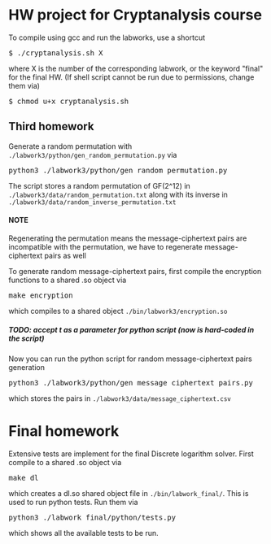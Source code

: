 # HW project for Cryptanalysis course

To compile using gcc and run the labworks, use a shortcut

<pre lang="markdown">
$ ./cryptanalysis.sh X
</pre>

where X is the number of the corresponding labwork, or the keyword "final" for the final HW.
(If shell script cannot be run due to permissions, change them via)


<pre lang="markdown">
$ chmod u+x cryptanalysis.sh
</pre>


## Third homework

Generate a random permutation with `./labwork3/python/gen_random_permutation.py` via

<pre lang="markdown">
python3 ./labwork3/python/gen_random_permutation.py
</pre>

The script stores a random permutation of GF(2^12) in `./labwork3/data/random_permutation.txt` along
with its inverse in `./labwork3/data/random_inverse_permutation.txt`

#### NOTE
Regenerating the permutation means the message-ciphertext pairs are incompatible with the permutation,
we have to regenerate message-ciphertext pairs as well

To generate random message-ciphertext pairs, first compile the encryption functions to a shared .so object via

<pre lang="markdown">
make encryption
</pre>

which compiles to a shared object `./bin/labwork3/encryption.so`

##### TODO: accept t as a parameter for python script (now is hard-coded in the script)

Now you can run the python script for random message-ciphertext pairs generation

<pre lang="markdown">
python3 ./labwork3/python/gen_message_ciphertext_pairs.py
</pre>

which stores the pairs in `./labwork3/data/message_ciphertext.csv`



# Final homework

Extensive tests are implement for the final Discrete logarithm solver. First compile to a shared .so object via

<pre lang="markdown">
make dl
</pre>

which creates a dl.so shared object file in `./bin/labwork_final/`. This is used to run python tests. Run them via

<pre lang="markdown">
python3 ./labwork_final/python/tests.py
</pre>

which shows all the available tests to be run.
